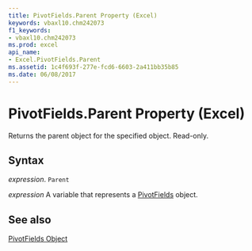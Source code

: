 ```yaml
---
title: PivotFields.Parent Property (Excel)
keywords: vbaxl10.chm242073
f1_keywords:
- vbaxl10.chm242073
ms.prod: excel
api_name:
- Excel.PivotFields.Parent
ms.assetid: 1c4f693f-277e-fcd6-6603-2a411bb35b85
ms.date: 06/08/2017
---
```



# PivotFields.Parent Property (Excel)

Returns the parent object for the specified object. Read-only.


## Syntax

 _expression_. `Parent`

 _expression_ A variable that represents a [PivotFields](Excel.PivotFields.md) object.


## See also


[PivotFields Object](Excel.PivotFields.md)

